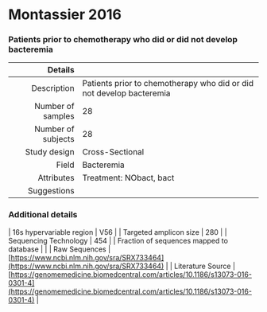 # Montassier 2016

### Patients prior to chemotherapy who did or did not develop bacteremia


| Details        |             |
| -------------: |-------------|
| Description      | Patients prior to chemotherapy who did or did not develop bacteremia |
| Number of samples     | 28      |
| Number of subjects | 28      |
| Study design | Cross-Sectional |
| Field | Bacteremia|
| Attributes | Treatment: NObact, bact|
| Suggestions | 

### Additional details

| 16s hypervariable region | V56 |
| Targeted amplicon size | 280 |
| Sequencing Technology | 454 |
| Fraction of sequences mapped to database |  |
| Raw Sequences | [https://www.ncbi.nlm.nih.gov/sra/SRX733464](https://www.ncbi.nlm.nih.gov/sra/SRX733464) |
| Literature Source | [https://genomemedicine.biomedcentral.com/articles/10.1186/s13073-016-0301-4](https://genomemedicine.biomedcentral.com/articles/10.1186/s13073-016-0301-4) |